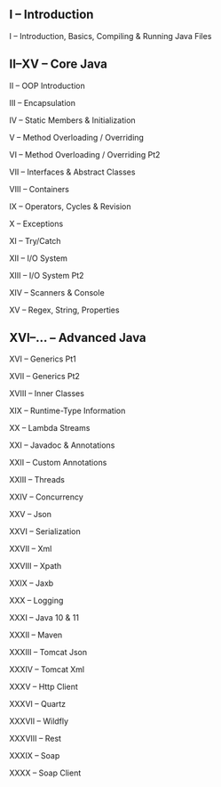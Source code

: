 ## I – Introduction
I – Introduction, Basics, Compiling & Running Java Files

## II–XV – Core Java
II – OOP Introduction

III – Encapsulation

IV – Static Members & Initialization

V – Method Overloading / Overriding

VI – Method Overloading / Overriding Pt2

VII – Interfaces & Abstract Classes

VIII – Containers

IX – Operators, Cycles & Revision

X – Exceptions

XI – Try/Catch

XII – I/O System

XIII – I/O System Pt2

XIV – Scanners & Console

XV – Regex, String, Properties

## XVI–... – Advanced Java
XVI – Generics Pt1

XVII – Generics Pt2

XVIII – Inner Classes

XIX – Runtime-Type Information

XX – Lambda Streams

XXI – Javadoc & Annotations 

XXII – Custom Annotations

XXIII – Threads

XXIV – Concurrency

XXV – Json

XXVI – Serialization

XXVII – Xml

XXVIII – Xpath

XXIX – Jaxb

XXX – Logging

XXXI – Java 10 & 11

XXXII – Maven

XXXIII – Tomcat Json

XXXIV – Tomcat Xml

XXXV – Http Client

XXXVI – Quartz

XXXVII – Wildfly

XXXVIII – Rest

XXXIX – Soap

XXXX – Soap Client
